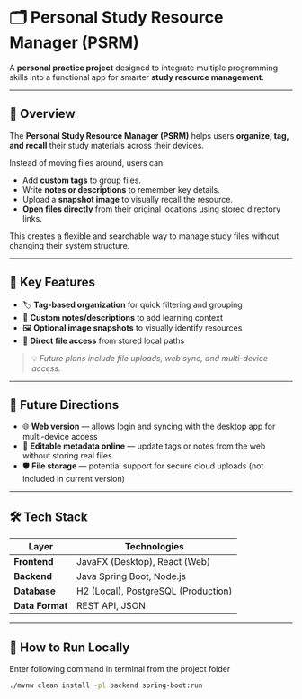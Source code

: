 # 🗂️ Personal Study Resource Manager (PSRM)

A **personal practice project** designed to integrate multiple programming skills into a functional app for smarter **study resource management**.

---

## 📘 Overview

The **Personal Study Resource Manager (PSRM)** helps users **organize, tag, and recall** their study materials across their devices.

Instead of moving files around, users can:
- Add **custom tags** to group files.
- Write **notes or descriptions** to remember key details.
- Upload a **snapshot image** to visually recall the resource.
- **Open files directly** from their original locations using stored directory links.

This creates a flexible and searchable way to manage study files without changing their system structure.

---

## 🌟 Key Features

- 🏷️ **Tag-based organization** for quick filtering and grouping  
- 📝 **Custom notes/descriptions** to add learning context  
- 🖼️ **Optional image snapshots** to visually identify resources  
- 📂 **Direct file access** from stored local paths  

> 💡 *Future plans include file uploads, web sync, and multi-device access.*

---

## 🧠 Future Directions

- 🌐 **Web version** — allows login and syncing with the desktop app for multi-device access  
- 🧾 **Editable metadata online** — update tags or notes from the web without storing real files  
- 🛡️ **File storage** — potential support for secure cloud uploads (not included in current version)

---

## 🛠️ Tech Stack

| Layer | Technologies |
|-------|---------------|
| **Frontend** | JavaFX (Desktop), React (Web) |
| **Backend** | Java Spring Boot, Node.js |
| **Database** | H2 (Local), PostgreSQL (Production) |
| **Data Format** | REST API, JSON |

---

## 🚀 How to Run Locally

Enter following command in terminal from the project folder
   ```bash
   ./mvnw clean install -pl backend spring-boot:run
